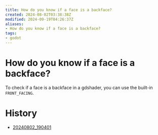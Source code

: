 ```yaml
---
title: How do you know if a face is a backface?
created: 2024-08-02T03:38:38Z
modified: 2024-09-19T04:26:37Z
aliases:
- How do you know if a face is a backface?
tags:
- godot
---
```


# How do you know if a face is a backface?

To check if a face is a backface in a gdshader, you can use the built-in `FRONT_FACING`.

# History

- [20240802_190401](../entries/20240801222015.md)
